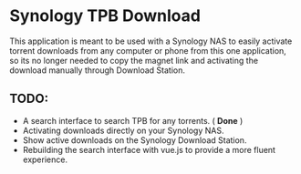 # Synology TPB Download

This application is meant to be used with a Synology NAS to easily activate torrent downloads from any computer or phone from this one application, so its no longer needed to copy the magnet link and activating the download manually through Download Station.

## TODO:



- A search interface to search TPB for any torrents. ( **Done** )
- Activating downloads directly on your Synology NAS.
- Show active downloads on the Synology Download Station.
- Rebuilding the search interface with vue.js to provide a more fluent experience.


